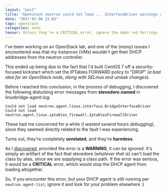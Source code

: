 ```yaml
---
layout: "post"
title: "Openstack neutron could not load ... InterfaceDriver warnings are.. mostly harmless"
date: "2017-02-06 21:03"
tags: openstack
categories: note
teaser: Unless they're a CRITICAL error, ignore the damn red herrings
---
```

I've been working on an OpenStack lab, and one of the (_many_) issues I encountered was that my instances (_VMs_) wouldn't get their DHCP addresses from the neutron controller.

This ended up being due to the fact that I'd built CentOS 7 off a security-focused kickstart which set the IPTables FORWARD policy to "DROP" (_a bad idea for an OpenStack node, along with SELinux and umask changes_).

Before I reached this conclusion, in the process of debugging, I discovered the following disturbing error messages from __stevedore.named__ in linuxbridge-agent.log:

````
Could not load neutron.agent.linux.interface.BridgeInterfaceDriver
Could not load neutron.agent.linux.iptables_firewall.IptablesFirewallDriver
````

These had me concerned for a while (_I wasted several hours debugging_), since they seemed directly related to the fault I was experiencing.

Turns out, they're completely **unrelated**, and they're **harmless**.

As I [discovered]( https://ask.openstack.org/en/question/98761/newton-dhcp-agent-problem/), provided the error is a __WARNING__, it can be ignored. It's simply an artifact of the fact that stevedore (_whatever that is_) can't load the class by alias, since we are supplying a class path. If the error was serious, it would be a __CRITICAL__ error, which would stop the DHCP agent from loading altogether.

So, if you encounter this error, but your DHCP agent is still running per ```neutron agent-list```, ignore it and look for your problem elsewhere :)
